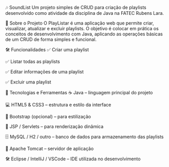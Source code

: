 🎶 SoundList
Um projeto simples de CRUD para criação de playlists desenvolvido como atividade da disciplina de Java na FATEC Rubens Lara.

🚀 Sobre o Projeto
O PlayListar é uma aplicação web que permite criar, visualizar, atualizar e excluir playlists. O objetivo é colocar em prática os conceitos de desenvolvimento com Java, aplicando as operações básicas de um CRUD de forma simples e funcional.

🛠️ Funcionalidades
✅ Criar uma playlist

✅ Listar todas as playlists

✅ Editar informações de uma playlist

✅ Excluir uma playlist

🧠 Tecnologias e Ferramentas
☕ Java – linguagem principal do projeto

💻 HTML5 & CSS3 – estrutura e estilo da interface

🎨 Bootstrap (opcional) – para estilização

🔗 JSP / Servlets – para renderização dinâmica

🗄️ MySQL / H2 / outro – banco de dados para armazenamento das playlists

🔧 Apache Tomcat – servidor de aplicação

🛠️ Eclipse / IntelliJ / VSCode – IDE utilizada no desenvolvimento
